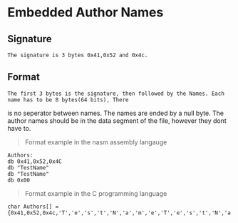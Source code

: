 # Embedded Author Names



## Signature

	The signature is 3 bytes 0x41,0x52 and 0x4c. 

## Format

	The first 3 bytes is the signature, then followed by the Names. Each name has to be 8 bytes(64 bits), There
is no seperator between names. The names are ended by a null byte. The author names should be in the data segment
of the file, however they dont have to.

> Format example in the nasm assembly langauge

```
Authors:
db 0x41,0x52,0x4C
db "TestName"
db "TestName"
db 0x00
```

> Format example in the C programming language

```
char Authors[] = {0x41,0x52,0x4c,'T','e','s','t','N','a','m','e','T','e','s','t','N','a','m','e','\0'};
```

